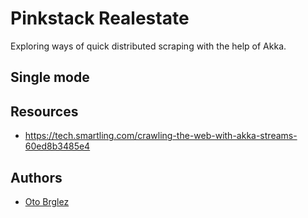 # Pinkstack Realestate

Exploring ways of quick distributed scraping with the help of Akka.

## Single mode


## Resources

- https://tech.smartling.com/crawling-the-web-with-akka-streams-60ed8b3485e4

## Authors

- [Oto Brglez](https://github.com/otobrglez)